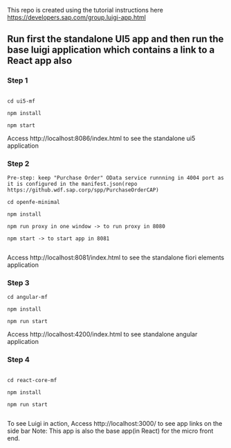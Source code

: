 
This repo is created using the tutorial instructions here https://developers.sap.com/group.luigi-app.html

## Run first the standalone UI5 app and then run the base luigi application which contains a link to a React app also

### Step 1

```

cd ui5-mf

npm install

npm start

```

Access http://localhost:8086/index.html to see the standalone ui5 application

### Step 2

```
Pre-step: keep "Purchase Order" OData service runnning in 4004 port as it is configured in the manifest.json(repo https://github.wdf.sap.corp/spp/PurchaseOrderCAP)

cd openfe-minimal

npm install

npm run proxy in one window -> to run proxy in 8080

npm start -> to start app in 8081


```

Access http://localhost:8081/index.html to see the standalone fiori elements application

### Step 3

```
cd angular-mf

npm install

npm run start

```
Access http://localhost:4200/index.html to see standalone angular application


### Step 4

```

cd react-core-mf

npm install

npm run start


```


To see Luigi in action, Access  http://localhost:3000/ to see app links on the side bar
Note: This app is also the base app(in React) for the micro front end.
